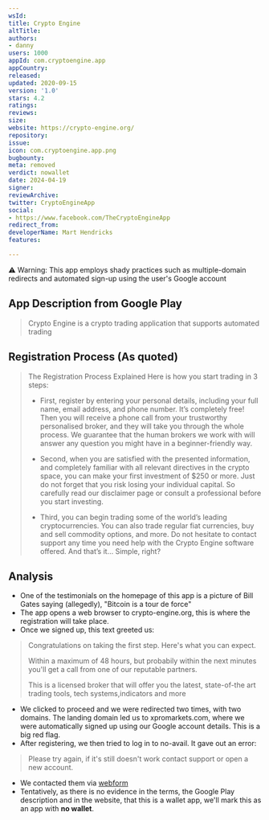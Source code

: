 ```yaml
---
wsId: 
title: Crypto Engine
altTitle: 
authors:
- danny
users: 1000
appId: com.cryptoengine.app
appCountry: 
released: 
updated: 2020-09-15
version: '1.0'
stars: 4.2
ratings: 
reviews: 
size: 
website: https://crypto-engine.org/
repository: 
issue: 
icon: com.cryptoengine.app.png
bugbounty: 
meta: removed
verdict: nowallet
date: 2024-04-19
signer: 
reviewArchive: 
twitter: CryptoEngineApp
social:
- https://www.facebook.com/TheCryptoEngineApp
redirect_from: 
developerName: Mart Hendricks
features: 

---
```


<div class="alertBox"><div>⚠️ Warning: This app employs shady practices such as multiple-domain redirects and automated sign-up using the user's Google account  
 </div> </div>

## App Description from Google Play 

> Crypto Engine is a crypto trading application that supports automated trading

## Registration Process (As quoted)

> The Registration Process Explained
Here is how you start trading in 3 steps:
>
> - First, register by entering your personal details, including your full name, email address, and phone number. It’s completely free! Then you will receive a phone call from your trustworthy personalised broker, and they will take you through the whole process. We guarantee that the human brokers we work with will answer any question you might have in a beginner-friendly way.
>
> - Second, when you are satisfied with the presented information, and completely familiar with all relevant directives in the crypto space, you can make your first investment of $250 or more. Just do not forget that you risk losing your individual capital. So carefully read our disclaimer page or consult a professional before you start investing.
>
> - Third, you can begin trading some of the world’s leading cryptocurrencies. You can also trade regular fiat currencies, buy and sell commodity options, and more. Do not hesitate to contact support any time you need help with the Crypto Engine software offered. And that’s it… Simple, right?

## Analysis 

- One of the testimonials on the homepage of this app is a picture of Bill Gates saying (allegedly), "Bitcoin is a tour de force"
- The app opens a web browser to crypto-engine.org, this is where the registration will take place. 
- Once we signed up, this text greeted us: 

> Congratulations on taking the first step. Here's what you can expect. 
>
> Within a maximum of 48 hours, but probabily within the next minutes you'll get a call from one of our reputable partners. 
>
> This is a licensed broker that will offer you the latest, state-of-the art trading tools, tech systems,indicators and more

- We clicked to proceed and we were redirected two times, with two domains. The landing domain led us to xpromarkets.com, where we were automatically signed up using our Google account details. This is a big red flag. 
- After registering, we then tried to log in to no-avail. It gave out an error: 

> Please try again, if it's still doesn't work contact support or open a new account. 

- We contacted them via [webform](https://crypto-engine.org/get-in-touch/)
- Tentatively, as there is no evidence in the terms, the Google Play description and in the website, that this is a wallet app, we'll mark this as an app with **no wallet**.


 

